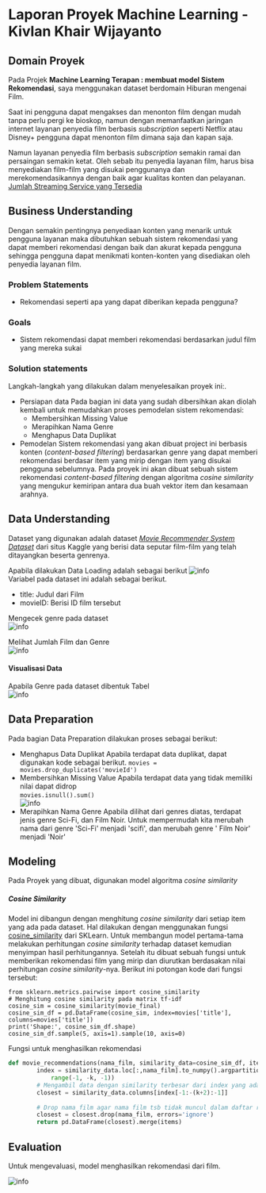 # Laporan Proyek Machine Learning - Kivlan Khair Wijayanto

## Domain Proyek
Pada Projek **Machine Learning Terapan : membuat model Sistem Rekomendasi**, saya menggunakan dataset berdomain Hiburan mengenai Film.

Saat ini pengguna dapat mengakses dan menonton film dengan mudah tanpa perlu pergi ke bioskop, namun dengan memanfaatkan jaringan internet layanan penyedia film berbasis *subscription* seperti Netflix atau Disney+ pengguna dapat menonton film dimana saja dan kapan saja. 

Namun layanan penyedia film berbasis *subscription*  semakin ramai dan persaingan semakin ketat. Oleh sebab itu penyedia  layanan film, harus bisa menyediakan film-film yang  disukai penggunanya dan merekomendasikannya dengan baik agar kualitas konten dan pelayanan. 
[Jumlah Streaming Service yang Tersedia](https://www.cnbc.com/2021/07/05/streaming-services-compared-revenue-arpu-for-netflix-disney-more.html)
## Business Understanding
Dengan semakin pentingnya penyediaan konten yang menarik untuk pengguna layanan maka dibutuhkan sebuah sistem rekomendasi yang dapat memberi rekomendasi dengan baik dan akurat kepada pengguna sehingga pengguna dapat menikmati konten-konten yang disediakan oleh penyedia layanan film.
### Problem Statements
- Rekomendasi seperti apa yang dapat diberikan kepada pengguna?

### Goals
- Sistem rekomendasi dapat memberi rekomendasi berdasarkan judul film yang mereka sukai

### Solution statements
Langkah-langkah yang dilakukan dalam  menyelesaikan proyek ini:.
- Persiapan data
  Pada bagian ini data yang sudah dibersihkan akan diolah kembali untuk memudahkan proses pemodelan sistem rekomendasi:
    - Membersihkan Missing Value
    - Merapihkan Nama Genre
    - Menghapus Data Duplikat 
- Pemodelan
  Sistem rekomendasi yang akan dibuat project ini berbasis konten (*content-based filtering*) berdasarkan genre yang dapat memberi rekomendasi berdasar item yang mirip dengan item yang disukai pengguna sebelumnya. Pada proyek ini akan dibuat sebuah sistem rekomendasi *content-based filtering* dengan algoritma *cosine similarity* yang mengukur kemiripan antara dua buah vektor item dan kesamaan arahnya. 

## Data Understanding
Dataset yang digunakan adalah dataset [*Movie Recommender System Dataset*](https://www.kaggle.com/gargmanas/movierecommenderdataset) dari situs Kaggle yang berisi data seputar film-film yang telah ditayangkan beserta genrenya. 

Apabila dilakukan Data Loading adalah sebagai berikut
![info](https://github.com/plannnn/assetspenting/blob/main/assetMLT/MLT_loading.jpg?raw=true)<br>
Variabel pada dataset ini adalah sebagai berikut.
- title: Judul dari Film
- movieID: Berisi ID film tersebut

Mengecek genre pada dataset<br>
![info](https://github.com/plannnn/assetspenting/blob/main/assetMLT/MLT_Genre.jpg.png?raw=true)<br>

Melihat Jumlah Film dan Genre<br>
![info](https://media.discordapp.net/attachments/894146882232786944/903204701397463110/unknown.png)<br>
#### Visualisasi Data
Apabila Genre pada dataset dibentuk Tabel <br>
![info](https://github.com/plannnn/assetspenting/blob/main/assetMLT/MLT_genres.png?raw=true)<br>
## Data Preparation
Pada bagian Data Preparation dilakukan proses sebagai berikut:
- Menghapus Data Duplikat
    Apabila terdapat data duplikat, dapat digunakan kode sebagai berikut.
    ```movies = movies.drop_duplicates('movieId')```
- Membersihkan Missing Value
    Apabila terdapat data yang tidak memiliki nilai dapat didrop <br>
    ```movies.isnull().sum()``` <br>
    ![info](https://cdn.discordapp.com/attachments/894146882232786944/903205207255691275/unknown.png)<br>
- Merapihkan Nama Genre
    Apabila dilihat dari genres diatas, terdapat jenis genre Sci-Fi, dan Film Noir. Untuk mempermudah kita merubah nama dari genre 'Sci-Fi' menjadi 'scifi', dan merubah genre ' Film Noir' menjadi 'Noir'
## Modeling
Pada Proyek yang dibuat, digunakan model algoritma *cosine similarity*
##### Cosine Similarity
Model ini dibangun dengan menghitung  *cosine similarity* dari setiap item yang ada pada dataset. Hal dilakukan dengan menggunakan fungsi [cosine_similarity](https://scikit-learn.org/stable/modules/generated/sklearn.metrics.pairwise.cosine_similarity.html) dari SKLearn. 
Untuk membangun model pertama-tama melakukan perhitungan *cosine similarity* terhadap dataset kemudian menyimpan hasil perhitungannya. Setelah itu dibuat sebuah fungsi untuk memberikan rekomendasi film yang mirip dan diurutkan berdasakan nilai perhitungan *cosine similarity*-nya. Berikut ini potongan kode dari fungsi tersebut:
```
from sklearn.metrics.pairwise import cosine_similarity
# Menghitung cosine similarity pada matrix tf-idf
cosine_sim = cosine_similarity(movie_final) 
cosine_sim_df = pd.DataFrame(cosine_sim, index=movies['title'], columns=movies['title'])
print('Shape:', cosine_sim_df.shape)
cosine_sim_df.sample(5, axis=1).sample(10, axis=0)
```
Fungsi untuk menghasilkan rekomendasi
```python
def movie_recommendations(nama_film, similarity_data=cosine_sim_df, items=movies[['title', 'genres']], k=5):
        index = similarity_data.loc[:,nama_film].to_numpy().argpartition(
            range(-1, -k, -1))
        # Mengambil data dengan similarity terbesar dari index yang ada
        closest = similarity_data.columns[index[-1:-(k+2):-1]]
        
        # Drop nama_film agar nama film tsb tidak muncul dalam daftar rekomendasi
        closest = closest.drop(nama_film, errors='ignore')
        return pd.DataFrame(closest).merge(items)
```

## Evaluation
Untuk mengevaluasi, model menghasilkan rekomendasi dari film.

![info](https://github.com/plannnn/assetspenting/blob/main/assetMLT/MLT_hasil.jpg?raw=true)<br>

